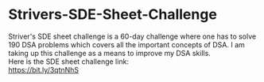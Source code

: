 # Strivers-SDE-Sheet-Challenge

Striver's SDE sheet challenge is a 60-day challenge where one has to solve 190 DSA problems which covers all the important concepts of DSA. I am taking up this challenge as a means to improve my DSA skills.     
Here is the SDE sheet challenge link:     
https://bit.ly/3qtnNhS
